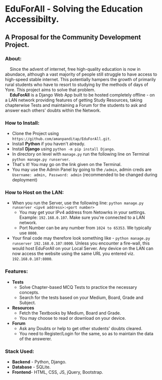 # EduForAll - Solving the Education Accessibilty.
## A Proposal for the Community Development Project.

### About:
&nbsp;&nbsp;&nbsp;&nbsp;Since the advent of internet, free high-quality education is now in abundace, although a vast majority of people still struggle to have access to high-speed stable internet. This potentially hampers the growth of primarily rural students who have to resort to studying by the methods of days of Yore. This project aims to solve that problem.<br>
&nbsp;&nbsp;&nbsp;&nbsp;**EduForAll** is a Django Web App built to be hosted completely offline - on a LAN network providing features of getting Study Resources, taking chapterwise Tests and maintaining a Forum for the students to ask and answer each others' doubts within the Network.

### How to Install:
- Clone the Project using `https://github.com/amanpanditap/EduForAll.git`.
- Install **Python** if you haven't already.
- Install **Django** using  `python -m pip install Django`.
- In directory on level with `manage.py` run the following line on Terminal `python manage.py runserver`.
- That's it! You may go on the link given on the Terminal.
- You may use the Admin Panel by going to the `/admin`, admin creds are `Username: admin, Password: admin` (recommended to be changed during deployment)

### How to Host on the LAN:
- When you run the Server, use the following line: `python manage.py runserver <ipv4 address>:<port number>`
  - You may get your IPv4 address from Netowrks in your settings. Example: `192.168.0.107`. Make sure you're connected to a LAN network.
  - Port Number can be any number from `1024 to 65353`. We typically use `8000`.
- Your final code may therefore look something like - `python manage.py runserver 192.168.0.107:8000`. Unless you encounter a fire-wall, this would host EduForAll on your Local Server. Any device on the LAN can now access the website using the same URL you entered viz. `192.168.0.107:8000`.

### Features:
- **Tests**
  - Solve Chapter-based MCQ Tests to practice the necessary concepts.
  - Search for the tests based on your Medium, Board, Grade and Subject.
- **Resources**
  - Fetch the Textbooks by Medium, Board and Grade.
  - You may choose to read or download on your device.
- **Forum**
  - Ask any Doubts or help to get other students' doubts cleared.
  - You need to Register/Login for the same, so as to maintain the data of the answerer.

### Stack Used:
- **Backend** - Python, Django.
- **Database** - SQLite.
- **Frontend**- HTML, CSS, JS, jQuery, Bootstrap.

